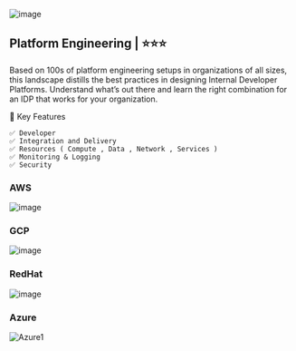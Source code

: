 ![image](https://github.com/user-attachments/assets/0ceeb685-b8e5-4f90-8d77-00cdc23dbd87)

## Platform Engineering | ⭐⭐⭐
Based on 100s of platform engineering setups in organizations of all sizes, this landscape distills the best practices in designing Internal Developer Platforms. Understand what’s out there and learn the right combination for an IDP that works for your organization.



🚀  Key Features
```
✅ Developer
✅ Integration and Delivery 
✅ Resources ( Compute , Data , Network , Services )
✅ Monitoring & Logging
✅ Security
```


### AWS 
![image](https://github.com/user-attachments/assets/cbd11faf-a3a6-43e9-a20f-0dd457c9c60c)

### GCP
![image](https://github.com/user-attachments/assets/d3a73f54-2c15-4f72-8182-57d33eeeadf8)

### RedHat
![image](https://github.com/user-attachments/assets/e77b5bd9-af77-48d0-8070-dc34153a69a3)

### Azure
![Azure1](https://github.com/user-attachments/assets/88c60fcd-19a8-4a24-afd4-2833796a07b3)



